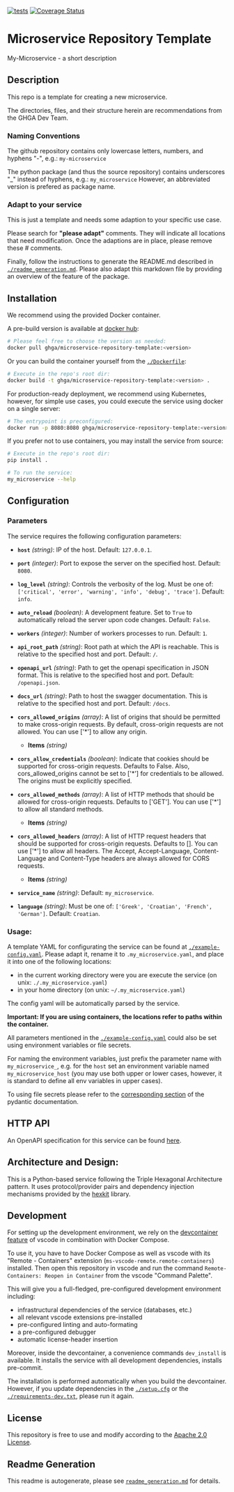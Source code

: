 
[![tests](https://github.com/ghga-de/microservice-repository-template/actions/workflows/unit_and_int_tests.yaml/badge.svg)](https://github.com/ghga-de/microservice-repository-template/actions/workflows/unit_and_int_tests.yaml)
[![Coverage Status](https://coveralls.io/repos/github/ghga-de/microservice-repository-template/badge.svg?branch=main)](https://coveralls.io/github/ghga-de/microservice-repository-template?branch=main)

# Microservice Repository Template

My-Microservice - a short description

## Description

<!-- Please provide a short overview of the features of this service.-->

This repo is a template for creating a new microservice.

The directories, files, and their structure herein are recommendations
from the GHGA Dev Team.

### Naming Conventions
The github repository contains only lowercase letters, numbers, and hyphens "-",
e.g.: `my-microservice`

The python package (and thus the source repository) contains underscores "_"
instead of hyphens, e.g.: `my_microservice`
However, an abbreviated version is prefered as package name.

### Adapt to your service
This is just a template and needs some adaption to your specific use case.

Please search for **"please adapt"** comments. They will indicate all locations
that need modification. Once the adaptions are in place, please remove these #
comments.

Finally, follow the instructions to generate the README.md described in
[`./readme_generation.md`](./readme_generation.md). Please also adapt this markdown file
by providing an overview of the feature of the package.


## Installation
We recommend using the provided Docker container.

A pre-build version is available at [docker hub](https://hub.docker.com/repository/docker/ghga/microservice-repository-template):
```bash
# Please feel free to choose the version as needed:
docker pull ghga/microservice-repository-template:<version>
```

Or you can build the container yourself from the [`./Dockerfile`](./Dockerfile):
```bash
# Execute in the repo's root dir:
docker build -t ghga/microservice-repository-template:<version> .
```

For production-ready deployment, we recommend using Kubernetes, however,
for simple use cases, you could execute the service using docker
on a single server:
```bash
# The entrypoint is preconfigured:
docker run -p 8080:8080 ghga/microservice-repository-template:<version> --help
```

If you prefer not to use containers, you may install the service from source:
```bash
# Execute in the repo's root dir:
pip install .

# To run the service:
my_microservice --help
```

## Configuration
### Parameters

The service requires the following configuration parameters:
- **`host`** *(string)*: IP of the host. Default: `127.0.0.1`.

- **`port`** *(integer)*: Port to expose the server on the specified host. Default: `8080`.

- **`log_level`** *(string)*: Controls the verbosity of the log. Must be one of: `['critical', 'error', 'warning', 'info', 'debug', 'trace']`. Default: `info`.

- **`auto_reload`** *(boolean)*: A development feature. Set to `True` to automatically reload the server upon code changes. Default: `False`.

- **`workers`** *(integer)*: Number of workers processes to run. Default: `1`.

- **`api_root_path`** *(string)*: Root path at which the API is reachable. This is relative to the specified host and port. Default: `/`.

- **`openapi_url`** *(string)*: Path to get the openapi specification in JSON format. This is relative to the specified host and port. Default: `/openapi.json`.

- **`docs_url`** *(string)*: Path to host the swagger documentation. This is relative to the specified host and port. Default: `/docs`.

- **`cors_allowed_origins`** *(array)*: A list of origins that should be permitted to make cross-origin requests. By default, cross-origin requests are not allowed. You can use ['*'] to allow any origin.

  - **Items** *(string)*

- **`cors_allow_credentials`** *(boolean)*: Indicate that cookies should be supported for cross-origin requests. Defaults to False. Also, cors_allowed_origins cannot be set to ['*'] for credentials to be allowed. The origins must be explicitly specified.

- **`cors_allowed_methods`** *(array)*: A list of HTTP methods that should be allowed for cross-origin requests. Defaults to ['GET']. You can use ['*'] to allow all standard methods.

  - **Items** *(string)*

- **`cors_allowed_headers`** *(array)*: A list of HTTP request headers that should be supported for cross-origin requests. Defaults to []. You can use ['*'] to allow all headers. The Accept, Accept-Language, Content-Language and Content-Type headers are always allowed for CORS requests.

  - **Items** *(string)*

- **`service_name`** *(string)*: Default: `my_microservice`.

- **`language`** *(string)*: Must be one of: `['Greek', 'Croatian', 'French', 'German']`. Default: `Croatian`.


### Usage:

A template YAML for configurating the service can be found at
[`./example-config.yaml`](./example-config.yaml).
Please adapt it, rename it to `.my_microservice.yaml`, and place it into one of the following locations:
- in the current working directory were you are execute the service (on unix: `./.my_microservice.yaml`)
- in your home directory (on unix: `~/.my_microservice.yaml`)

The config yaml will be automatically parsed by the service.

**Important: If you are using containers, the locations refer to paths within the container.**

All parameters mentioned in the [`./example-config.yaml`](./example-config.yaml)
could also be set using environment variables or file secrets.

For naming the environment variables, just prefix the parameter name with `my_microservice_`,
e.g. for the `host` set an environment variable named `my_microservice_host`
(you may use both upper or lower cases, however, it is standard to define all env
variables in upper cases).

To using file secrets please refer to the
[corresponding section](https://pydantic-docs.helpmanual.io/usage/settings/#secret-support)
of the pydantic documentation.

## HTTP API
An OpenAPI specification for this service can be found [here](./openapi.yaml).

## Architecture and Design:
<!-- Please provide an overview of the architecture and design of the code base.
Mention anything that deviates from the standard triple hexagonal architecture and
the corresponding structure. -->

This is a Python-based service following the Triple Hexagonal Architecture pattern.
It uses protocol/provider pairs and dependency injection mechanisms provided by the
[hexkit](https://github.com/ghga-de/hexkit) library.


## Development
For setting up the development environment, we rely on the
[devcontainer feature](https://code.visualstudio.com/docs/remote/containers) of vscode
in combination with Docker Compose.

To use it, you have to have Docker Compose as well as vscode with its "Remote - Containers"
extension (`ms-vscode-remote.remote-containers`) installed.
Then open this repository in vscode and run the command
`Remote-Containers: Reopen in Container` from the vscode "Command Palette".

This will give you a full-fledged, pre-configured development environment including:
- infrastructural dependencies of the service (databases, etc.)
- all relevant vscode extensions pre-installed
- pre-configured linting and auto-formating
- a pre-configured debugger
- automatic license-header insertion

Moreover, inside the devcontainer, a convenience commands `dev_install` is available.
It installs the service with all development dependencies, installs pre-commit.

The installation is performed automatically when you build the devcontainer. However,
if you update dependencies in the [`./setup.cfg`](./setup.cfg) or the
[`./requirements-dev.txt`](./requirements-dev.txt), please run it again.

## License
This repository is free to use and modify according to the
[Apache 2.0 License](./LICENSE).

## Readme Generation
This readme is autogenerate, please see [`readme_generation.md`](./readme_generation.md)
for details.
